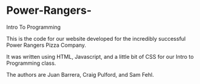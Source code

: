 # Power-Rangers-
Intro To Programming


This is the code for our website developed for the incredibly successful Power Rangers Pizza Company.

It was written using HTML, Javascript, and a little bit of CSS for our Intro to Programming class.

The authors are Juan Barrera, Craig Pulford, and Sam Fehl.
